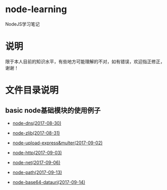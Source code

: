 # node-learning
NodeJS学习笔记

# 说明
限于本人目前的知识水平，有些地方可能理解的不对，如有错误，欢迎指正修正，谢谢！

# 文件目录说明
## basic node基础模块的使用例子
 - [node-dns(2017-08-30)](https://github.com/mvpzx/node-learning/tree/master/basic/node-dns)
 - [node-zlib(2017-08-31)](https://github.com/mvpzx/node-learning/tree/master/basic/node-zlib)
 - [node-upload-express&multer(2017-09-02)](https://github.com/mvpzx/node-learning/tree/master/basic/node-upload-express%26multer)
 - [node-http(2017-09-03)](https://github.com/mvpzx/node-learning/tree/master/basic/node-http)
 - [node-net(2017-09-06)](https://github.com/mvpzx/node-learning/tree/master/basic/node-net)
  - [node-path(2017-09-13)](https://github.com/mvpzx/node-learning/tree/master/basic/node-path)

   - [node-base64-datauri(2017-09-14)](https://github.com/mvpzx/node-learning/tree/master/basic/node-base64-datauri)
